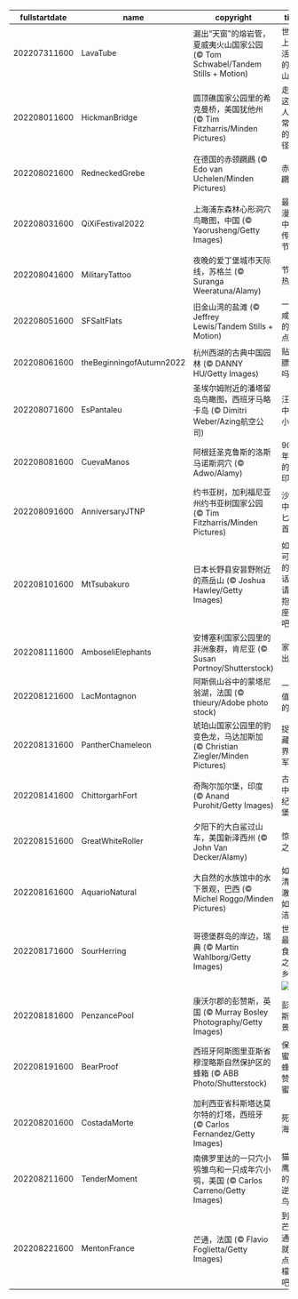 |fullstartdate|name|copyright|title|image|
|--|--|--|--|--|
202207311600|LavaTube|漏出“天窗”的熔岩管，夏威夷火山国家公园 (© Tom Schwabel/Tandem Stills + Motion)|世界上最活跃的火山|![](/zh-CN/2022/08/202207311600LavaTube.jpg)|
202208011600|HickmanBridge|圆顶礁国家公园里的希克曼桥，美国犹他州 (© Tim Fitzharris/Minden Pictures)|走上这条人迹常见的小径|![](/zh-CN/2022/08/202208011600HickmanBridge.jpg)|
202208021600|RedneckedGrebe|在德国的赤颈鸊鷉 (© Edo van Uchelen/Minden Pictures)|赤颈鸊鷉|![](/zh-CN/2022/08/202208021600RedneckedGrebe.jpg)|
202208031600|QiXiFestival2022|上海浦东森林心形洞穴鸟瞰图，中国 (© Yaorusheng/Getty Images)|最浪漫的中国传统节日|![](/zh-CN/2022/08/202208031600QiXiFestival2022.jpg)|
202208041600|MilitaryTattoo|夜晚的爱丁堡城市天际线，苏格兰 (© Suranga Weeratuna/Alamy)|节日热潮|![](/zh-CN/2022/08/202208041600MilitaryTattoo.jpg)|
202208051600|SFSaltFlats|旧金山湾的盐滩 (© Jeffrey Lewis/Tandem Stills + Motion)|一个咸咸的地点|![](/zh-CN/2022/08/202208051600SFSaltFlats.jpg)|
202208061600|theBeginningofAutumn2022|杭州西湖的古典中国园林 (© DANNY HU/Getty Images)|贴秋膘了吗？|![](/zh-CN/2022/08/202208061600theBeginningofAutumn2022.jpg)|
202208071600|EsPantaleu|圣埃尔姆附近的潘塔留岛鸟瞰图，西班牙马略卡岛 (© Dimitri Weber/Azing航空公司)|汪洋中的小岛|![](/zh-CN/2022/08/202208071600EsPantaleu.jpg)|
202208081600|CuevaManos|阿根廷圣克鲁斯的洛斯马诺斯洞穴 (© Adwo/Alamy)|9000年前的手印|![](/zh-CN/2022/08/202208081600CuevaManos.jpg)|
202208091600|AnniversaryJTNP|约书亚树，加利福尼亚州约书亚树国家公园 (© Tim Fitzharris/Minden Pictures)|沙漠中的匕首？|![](/zh-CN/2022/08/202208091600AnniversaryJTNP.jpg)|
202208101600|MtTsubakuro|日本长野县安昙野附近的燕岳山 (© Joshua Hawley/Getty Images)|如果可以的话，请拥抱一座山吧|![](/zh-CN/2022/08/202208101600MtTsubakuro.jpg)|
202208111600|AmboseliElephants|安博塞利国家公园里的非洲象群，肯尼亚 (© Susan Portnoy/Shutterstock)|家庭出游|![](/zh-CN/2022/08/202208111600AmboseliElephants.jpg)|
202208121600|LacMontagnon|阿斯佩山谷中的蒙塔尼翁湖，法国 (© thieury/Adobe photo stock)|一颗值得的心|![](/zh-CN/2022/08/202208121600LacMontagnon.jpg)|
202208131600|PantherChameleon|琥珀山国家公园里的豹变色龙，马达加斯加 (© Christian Ziegler/Minden Pictures)|捉迷藏世界冠军|![](/zh-CN/2022/08/202208131600PantherChameleon.jpg)|
202208141600|ChittorgarhFort|奇陶尔加尔堡，印度 (© Anand Purohit/Getty Images)|古代中世纪城堡|![](/zh-CN/2022/08/202208141600ChittorgarhFort.jpg)|
202208151600|GreatWhiteRoller|夕阳下的大白鲨过山车，美国新泽西州 (© John Van Decker/Alamy)|惊险之旅|![](/zh-CN/2022/08/202208151600GreatWhiteRoller.jpg)|
202208161600|AquarioNatural|大自然的水族馆中的水下景观，巴西 (© Michel Roggo/Minden Pictures)|如此清澈，如此洁净|![](/zh-CN/2022/08/202208161600AquarioNatural.jpg)|
202208171600|SourHerring|哥德堡群岛的岸边，瑞典 (© Martin Wahlborg/Getty Images)|世界最臭食物之乡？|![](/zh-CN/2022/08/202208171600SourHerring.jpg)|
||||![](/zh-CN/2022/08/.jpg)|
202208181600|PenzancePool|康沃尔郡的彭赞斯，英国 (© Murray Bosley Photography/Getty Images)|彭赞斯全景|![](/zh-CN/2022/08/202208181600PenzancePool.jpg)|
202208191600|BearProof|西班牙阿斯图里亚斯省穆涅略斯自然保护区的蜂箱 (© ABB Photo/Shutterstock)|保护蜜蜂、赞美蜜蜂|![](/zh-CN/2022/08/202208191600BearProof.jpg)|
202208201600|CostadaMorte|加利西亚省科斯塔达莫尔特的灯塔，西班牙 (© Carlos Fernandez/Getty Images)|死亡海岸|![](/zh-CN/2022/08/202208201600CostadaMorte.jpg)|
202208211600|TenderMoment|南佛罗里达的一只穴小鸮雏鸟和一只成年穴小鸮，美国 (© Carlos Carreno/Getty Images)|猫头鹰界的叛逆小鸟|![](/zh-CN/2022/08/202208211600TenderMoment.jpg)|
202208221600|MentonFrance|芒通，法国 (© Flavio Foglietta/Getty Images)|到了芒通，就来点柠檬汁吧|![](/zh-CN/2022/08/202208221600MentonFrance.jpg)|
